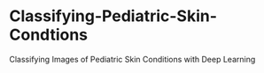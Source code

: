# Classifying-Pediatric-Skin-Condtions
Classifying Images of Pediatric Skin Conditions with Deep Learning
